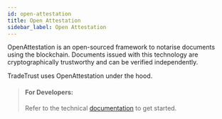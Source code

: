 ```yaml
---
id: open-attestation
title: Open Attestation
sidebar_label: Open Attestation
---
```


OpenAttestation is an open-sourced framework to notarise documents using the blockchain. Documents issued with this technology are cryptographically trustworthy and can be verified independently.

TradeTrust uses OpenAttestation under the hood.

> #### For Developers:
>
> Refer to the technical [documentation](https://www.openattestation.com/docs/getting-started) to get started.
